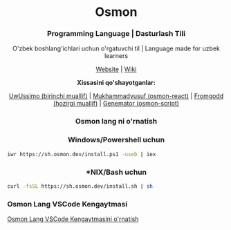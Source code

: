 <p align="center"><h1 align="center">Osmon</h1></p>

<p align="center"><h3 align="center">Programming Language | Dasturlash Tili</h3></p>

<p align="center">O'zbek boshlang'ichlari uchun o'rgatuvchi til | Language made for uzbek learners</p>

<p align="center"><a href="https://osmon.dev">Website</a> | <a href="https://wiki.osmon.dev">Wiki</a></p>

<p align="center"><b align="center">Xissasini qo'shayotganlar:</b></p>

<p align="center"><a href="https://github.com/uwussimo">UwUssimo (birinchi muallif)</a> | <a href="https://github.com/MrAbdurakhimov">Mukhammadyusuf (osmon-react)</a> | <a href="https://github.com/saidofficial">Fromgodd (hozirgi muallif)</a> | <a href="https://github.com/genemators">Genemator (osmon-script)</a></p>
<p align="center"><h3 align="center">Osmon lang ni o'rnatish</h3></p>

<p align="center"><h3 align="center">Windows/Powershell uchun</h3></p>

```bash
iwr https://sh.osmon.dev/install.ps1 -useb | iex
```

<p align="center"><h3 align="center">*NIX/Bash uchun</h3></p>

```bash
curl -fsSL https://sh.osmon.dev/install.sh | sh
```
<p> <h3>Osmon Lang VSCode Kengaytmasi</h3></p>

[Osmon Lang VSCode Kengaytmasini o'rnatish]([https://choosealicense.com/licenses/mit/](https://marketplace.visualstudio.com/items?itemName=osmon.osmon))

